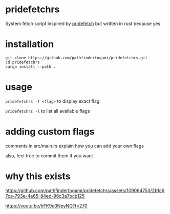 # pridefetchrs
System fetch script inspired by [pridefetch](https://github.com/SpyHoodle/pridefetch) but written in rust because yes
# installation
```
git clone https://github.com/pathfindertogami/pridefetchrs.git
cd pridefetchrs
cargo install --path .
```
# usage
`pridefetchrs -f <flag>` to display exact flag

`pridefetchrs -l` to list all available flags

# adding custom flags

comments in src/main.rs explain how you can add your own flags

also, feel free to commit them if you want

# why this exists
  
https://github.com/pathfindertogami/pridefetchrs/assets/109064753/2b1c67ca-793e-4a65-84ed-96c3a7bcb125

https://youtu.be/hFK9e0NpyNQ?t=270






<!-- альтернативное название: pidorustfetch -->

